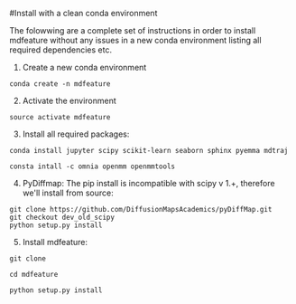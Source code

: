 #Install with a clean conda environment

The folowwing are a complete set of instructions in order to install mdfeature without any issues in a new conda environment listing all required dependencies etc. 

1. Create a new conda environment   
```
conda create -n mdfeature
```
2. Activate the environment   
```
source activate mdfeature
```
3. Install all required packages:   
```
conda install jupyter scipy scikit-learn seaborn sphinx pyemma mdtraj 
```   
```
consta intall -c omnia openmm openmmtools
```
4. PyDiffmap: The pip install is incompatible with scipy v 1.+, therefore we'll install from source:    
```
git clone https://github.com/DiffusionMapsAcademics/pyDiffMap.git      
git checkout dev_old_scipy   
python setup.py install   
```
5. Install mdfeature:   
```
git clone
```   
```
cd mdfeature
```   
```
python setup.py install
```


